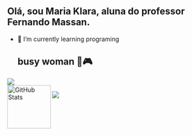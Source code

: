 ## Olá, sou Maria Klara, aluna do professor Fernando Massan.
- 🌱 I’m currently learning programing
  ## busy woman 👾🎮
<div aling="center" > 
  <picture>
    <source 
      srcset="https:github-readme-stats.vercel.app/api?username=klarasosouza&show_icons=true&theme=dark"
      media="(prefers-color-scheme: dark)"/>
<source
srcset="https://github-readme-stats.vercel.app/api?username=klarasosouza&show_icons=true"
media="(prefers-color-scheme: light), (prefers-color-scheme: no-preference)"
/>
<img src="https://github-readme-stats.vercel.app/api?username=klarasosouza&show_icons=true"/>
</picture>
</div>
<img 
      align="left" 
      alt="GitHub Stats" 
      height="100" 
      src="https://github-readme-stats.vercel.app/api/top-langs/?username=klarasosouza&theme=white&layout=compact&custom_title=tecnologias&langs_count=9" 
  />

</p>







<div align="left" >
  <img src="https://skillicons.dev/icons?i=html,css,github"/>
</div>
